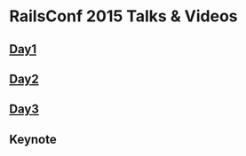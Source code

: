 # RailsConf 2015 Talks & Videos

## [Day1](/day1.md)

## [Day2](/day2.md)

## [Day3](/day3.md)

## Keynote
